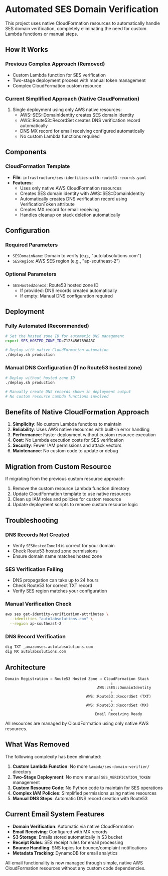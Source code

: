 # Automated SES Domain Verification

This project uses native CloudFormation resources to automatically handle SES domain verification, completely eliminating the need for custom Lambda functions or manual steps.

## How It Works

### Previous Complex Approach (Removed)
- Custom Lambda function for SES verification
- Two-stage deployment process with manual token management
- Complex CloudFormation custom resource

### Current Simplified Approach (Native CloudFormation)
1. Single deployment using only AWS native resources:
   - AWS::SES::DomainIdentity creates SES domain identity
   - AWS::Route53::RecordSet creates DNS verification record automatically
   - DNS MX record for email receiving configured automatically
   - No custom Lambda functions required

## Components

### CloudFormation Template
- **File**: `infrastructure/ses-identities-with-route53-records.yaml`
- **Features**:
  - Uses only native AWS CloudFormation resources
  - Creates SES domain identity with AWS::SES::DomainIdentity
  - Automatically creates DNS verification record using VerificationToken attribute
  - Creates MX record for email receiving
  - Handles cleanup on stack deletion automatically

## Configuration

### Required Parameters
- `SESDomainName`: Domain to verify (e.g., "autolabsolutions.com")
- `SESRegion`: AWS SES region (e.g., "ap-southeast-2")

### Optional Parameters
- `SESHostedZoneId`: Route53 hosted zone ID
  - If provided: DNS records created automatically
  - If empty: Manual DNS configuration required

## Deployment

### Fully Automated (Recommended)
```bash
# Set the hosted zone ID for automatic DNS management
export SES_HOSTED_ZONE_ID=Z1234567890ABC

# Deploy with native CloudFormation automation
./deploy.sh production
```

### Manual DNS Configuration (If no Route53 hosted zone)
```bash
# Deploy without hosted zone ID
./deploy.sh production

# Manually create DNS records shown in deployment output
# No custom resource Lambda functions involved
```

## Benefits of Native CloudFormation Approach

1. **Simplicity**: No custom Lambda functions to maintain
2. **Reliability**: Uses AWS native resources with built-in error handling
3. **Performance**: Faster deployment without custom resource execution
4. **Cost**: No Lambda execution costs for SES verification
5. **Security**: Fewer IAM permissions and attack vectors
6. **Maintenance**: No custom code to update or debug

## Migration from Custom Resource

If migrating from the previous custom resource approach:

1. Remove the custom resource Lambda function directory
2. Update CloudFormation template to use native resources
3. Clean up IAM roles and policies for custom resource
4. Update deployment scripts to remove custom resource logic

## Troubleshooting

### DNS Records Not Created
- Verify `SESHostedZoneId` is correct for your domain
- Check Route53 hosted zone permissions
- Ensure domain name matches hosted zone

### SES Verification Failing
- DNS propagation can take up to 24 hours
- Check Route53 for correct TXT record
- Verify SES region matches your configuration

### Manual Verification Check
```bash
aws ses get-identity-verification-attributes \
  --identities "autolabsolutions.com" \
  --region ap-southeast-2
```

### DNS Record Verification
```bash
dig TXT _amazonses.autolabsolutions.com
dig MX autolabsolutions.com
```

## Architecture

```
Domain Registration → Route53 Hosted Zone → CloudFormation Stack
                                               ↓
                                         AWS::SES::DomainIdentity
                                               ↓
                                    AWS::Route53::RecordSet (TXT)
                                               ↓
                                    AWS::Route53::RecordSet (MX)
                                               ↓
                                        Email Receiving Ready
```

All resources are managed by CloudFormation using only native AWS resources.

## What Was Removed

The following complexity has been eliminated:

1. **Custom Lambda Function**: No more `lambda/ses-domain-verifier/` directory
2. **Two-Stage Deployment**: No more manual `SES_VERIFICATION_TOKEN` management
3. **Custom Resource Code**: No Python code to maintain for SES operations
4. **Complex IAM Policies**: Simplified permissions using native resources
5. **Manual DNS Steps**: Automatic DNS record creation with Route53

## Current Email System Features

- **Domain Verification**: Automatic via native CloudFormation
- **Email Receiving**: Configured with MX records
- **S3 Storage**: Emails stored automatically in S3 bucket
- **Receipt Rules**: SES receipt rules for email processing
- **Bounce Handling**: SNS topics for bounce/complaint notifications
- **Metadata Tracking**: DynamoDB for email analytics

All email functionality is now managed through simple, native AWS CloudFormation resources without any custom code dependencies.
